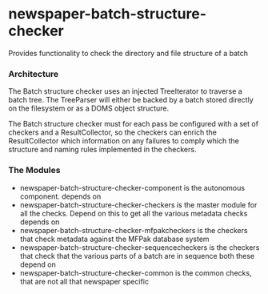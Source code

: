 newspaper-batch-structure-checker
=================================
Provides functionality to check the directory and file structure of a batch

### Architecture
The Batch structure checker uses an injected TreeIterator to traverse a batch tree.
The TreeParser will either be backed by a batch stored directly on the filesystem or
as a DOMS object structure.

The Batch structure checker must for each pass be configured with a set of checkers
and a ResultCollector, so the checkers can enrich the ResultCollector which information
on any failures to comply which the structure and naming rules implemented in the checkers.

### The Modules

 * newspaper-batch-structure-checker-component is the autonomous component.
 depends on
 * newspaper-batch-structure-checker-checkers is the master module for all the checks. Depend on this to get all the various metadata checks
 depends on
 * newspaper-batch-structure-checker-mfpakcheckers is the checkers that check metadata against the MFPak database system
 * newspaper-batch-structure-checker-sequencecheckers is the checkers that check that the various parts of a batch are in sequence
  both these depend on
 * newspaper-batch-structure-checker-common is the common checks, that are not all that newspaper specific
  
